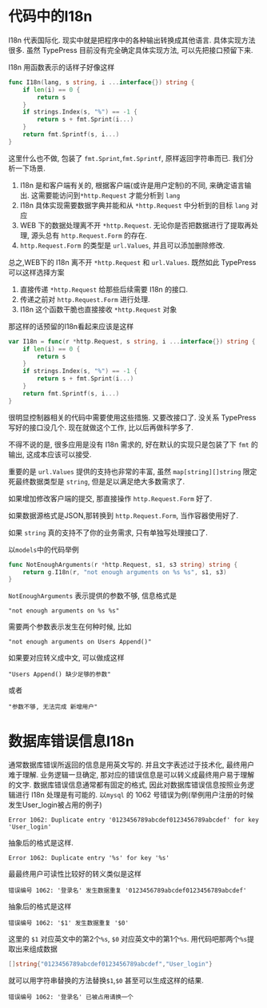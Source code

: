 代码中的I18n
===========

I18n 代表国际化. 现实中就是把程序中的各种输出转换成其他语言. 具体实现方法很多.
虽然 TypePress 目前没有完全确定具体实现方法, 可以先把接口预留下来.

I18n 用函数表示的话样子好像这样
```go
func I18n(lang, s string, i ...interface{}) string {
	if len(i) == 0 {
		return s
	}
	if strings.Index(s, "%") == -1 {
		return s + fmt.Sprint(i...)
	}
	return fmt.Sprintf(s, i...)
}
```
这里什么也不做, 包装了 `fmt.Sprint`,`fmt.Sprintf`, 原样返回字符串而已.
我们分析一下场景.

1. I18n 是和客户端有关的, 根据客户端(或许是用户定制)的不同, 来确定语言输出. 这需要能访问到`*http.Request` 才能分析到 `lang`
2. I18n 具体实现需要数据字典并能和从 `*http.Request` 中分析到的目标 `lang` 对应
3. WEB 下的数据处理离不开 `*http.Request`. 无论你是否把数据进行了提取再处理, 源头总有 `http.Request.Form` 的存在.
4. `http.Request.Form` 的类型是 `url.Values`, 并且可以添加删除修改.

总之,WEB下的 I18n 离不开 `*http.Request` 和 `url.Values`.
既然如此 TypePress 可以这样选择方案

1. 直接传递 `*http.Request` 给那些后续需要 I18n 的接口.
2. 传递之前对 `http.Request.Form` 进行处理.
3. I18n 这个函数干脆也直接接收 `*http.Request` 对象

那这样的话预留的I18n看起来应该是这样

```go
var I18n = func(r *http.Request, s string, i ...interface{}) string {
	if len(i) == 0 {
		return s
	}
	if strings.Index(s, "%") == -1 {
		return s + fmt.Sprint(i...)
	}
	return fmt.Sprintf(s, i...)
}
```
很明显控制器相关的代码中需要使用这些措施. 又要改接口了. 没关系 TypePress 写好的接口没几个. 现在就做这个工作, 比以后再做科学多了.

不得不说的是, 很多应用是没有 I18n 需求的, 好在默认的实现只是包装了下 `fmt` 的输出, 这成本应该可以接受.

重要的是 `url.Values` 提供的支持也非常的丰富, 虽然 `map[string][]string` 限定死最终数据类型是 `string`, 但是足以满足绝大多数需求了.

如果增加修改客户端的提交, 那直接操作 `http.Request.Form` 好了.

如果数据源格式是JSON,那转换到 `http.Request.Form`, 当作容器使用好了.

如果 `string` 真的支持不了你的业务需求, 只有单独写处理接口了.

以`models`中的代码举例
```go
func NotEnoughArguments(r *http.Request, s1, s3 string) string {
	return g.I18n(r, "not enough arguments on %s %s", s1, s3)
}
```
`NotEnoughArguments` 表示提供的参数不够, 信息格式是
```
"not enough arguments on %s %s"
```
需要两个参数表示发生在何种时候, 比如

```
"not enough arguments on Users Append()"
```

如果要对应转义成中文, 可以做成这样

```
"Users Append() 缺少足够的参数"
```

或者

```
"参数不够, 无法完成 新增用户"
```

数据库错误信息I18n
=================

通常数据库错误所返回的信息是用英文写的. 并且文字表述过于技术化, 最终用户难于理解. 业务逻辑一旦确定, 那对应的错误信息是可以转义成最终用户易于理解的文字. 数据库错误信息通常都有固定的格式, 因此对数据库错误信息按照业务逻辑进行 I18n 处理是有可能的.
以`mysql` 的 1062 号错误为例(举例用户注册的时候发生User_login被占用的例子)

```
Error 1062: Duplicate entry '0123456789abcdef0123456789abcdef' for key 'User_login'
```

抽象后的格式是这样.

```
Error 1062: Duplicate entry '%s' for key '%s'
```

最最终用户可读性比较好的转义类似是这样

```
错误编号 1062: '登录名' 发生数据重复 '0123456789abcdef0123456789abcdef'
```

抽象后的格式是这样

```
错误编号 1062: '$1' 发生数据重复 '$0'
```

这里的 `$1` 对应英文中的第2个`%s`, `$0` 对应英文中的第1个`%s`.
用代码吧那两个`%s`提取出来组成数据

```go
[]string{"0123456789abcdef0123456789abcdef","User_login"}
```
就可以用字符串替换的方法替换`$1`,`$0`
甚至可以生成这样的结果.

```
错误编号 1062: '登录名' 已被占用请换一个
```


